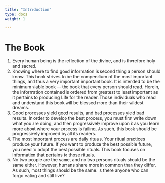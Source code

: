 ```yaml
---
title: "Introduction"
type: docs
weight: 1

---
```


# The Book

1. Every human being is the reflection of the divine, and is therefore holy and sacred.
1. Knowing where to find good information is second thing a person should know. This book strives to be the compendium of the most important things, and thus a very important important  book. It is intended to be the minimum viable book -- the book that every person should read. Herein, the information contained is ordered from greatest to least important as it pertains to producing Life for the reader. Those individuals who read and understand this book will be blessed more than their wildest dreams.
1. Good processes yield good results, and bad processes yield bad results. In order to develop the best process, you must first write down what you are doing, and then progressively improve upon it as you learn more about where your process is failing. As such, this book should be progressively improved by all its readers.
1. The most important process are daily rituals. Your ritual practices produce your future. If you want to produce the best possible future, you need to adopt the best possible rituals. This book focuses on information that pertains to those rituals.
1. No two people are the same, and no two persons rituals should be the same either. However, humans share more in common than they differ. As such, most things should be the same. Is there anyone who can forgo eating and still live?
